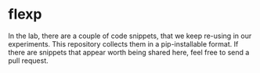 # flexp

In the lab, there are a couple of code snippets, that we keep re-using in
our experiments. This repository collects them in a pip-installable
format. If there are snippets that appear worth being shared here, feel
free to send a pull request.
